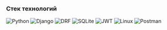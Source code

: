 ### Стек технологий
![Python](https://img.shields.io/badge/-Python-black?style=for-the-badge&logo=python)
![Django](https://img.shields.io/badge/-Django-black?style=for-the-badge&logo=Django)
![DRF](https://img.shields.io/badge/-Django_REST_Framework-black?style=for-the-badge&logo=DRF)
![SQLite](https://img.shields.io/badge/-SQLite-black?style=for-the-badge&logo=SQLite)
![JWT](https://img.shields.io/badge/-JWT-black?style=for-the-badge&logo=JWT)
![Linux](https://img.shields.io/badge/-Linux-black?style=for-the-badge&logo=Linux)
![Postman](https://img.shields.io/badge/-Postman-black?style=for-the-badge&logo=postman)

<!--
**sealmu98/sealmu98** is a ✨ _special_ ✨ repository because its `README.md` (this file) appears on your GitHub profile.

Here are some ideas to get you started:

- 🔭 I’m currently working on ...
- 🌱 I’m currently learning ...
- 👯 I’m looking to collaborate on ...
- 🤔 I’m looking for help with ...
- 💬 Ask me about ...
- 📫 How to reach me: ...
- 😄 Pronouns: ...
- ⚡ Fun fact: ...
-->
